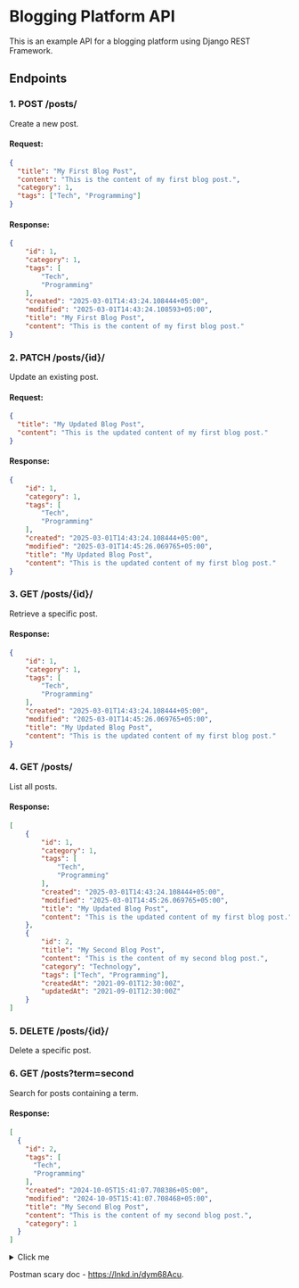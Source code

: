 # Blogging Platform API

This is an example API for a blogging platform using Django REST Framework.

## Endpoints

### 1. POST /posts/
Create a new post.
#### Request:
```json
{
  "title": "My First Blog Post",
  "content": "This is the content of my first blog post.",
  "category": 1,
  "tags": ["Tech", "Programming"]
}
```
#### Response:
```json
{
    "id": 1,
    "category": 1,
    "tags": [
        "Tech",
        "Programming"
    ],
    "created": "2025-03-01T14:43:24.108444+05:00",
    "modified": "2025-03-01T14:43:24.108593+05:00",
    "title": "My First Blog Post",
    "content": "This is the content of my first blog post."
}
```

### 2. PATCH /posts/{id}/
Update an existing post.
#### Request:
```json
{
  "title": "My Updated Blog Post",
  "content": "This is the updated content of my first blog post."
}
```
#### Response:
```json
{
    "id": 1,
    "category": 1,
    "tags": [
        "Tech",
        "Programming"
    ],
    "created": "2025-03-01T14:43:24.108444+05:00",
    "modified": "2025-03-01T14:45:26.069765+05:00",
    "title": "My Updated Blog Post",
    "content": "This is the updated content of my first blog post."
}
```

### 3. GET /posts/{id}/
Retrieve a specific post.
#### Response:
```json
{
    "id": 1,
    "category": 1,
    "tags": [
        "Tech",
        "Programming"
    ],
    "created": "2025-03-01T14:43:24.108444+05:00",
    "modified": "2025-03-01T14:45:26.069765+05:00",
    "title": "My Updated Blog Post",
    "content": "This is the updated content of my first blog post."
}
```

### 4. GET /posts/
List all posts.
#### Response:
```json
[
    {
        "id": 1,
        "category": 1,
        "tags": [
            "Tech",
            "Programming"
        ],
        "created": "2025-03-01T14:43:24.108444+05:00",
        "modified": "2025-03-01T14:45:26.069765+05:00",
        "title": "My Updated Blog Post",
        "content": "This is the updated content of my first blog post."
    },
    {
        "id": 2,
        "title": "My Second Blog Post",
        "content": "This is the content of my second blog post.",
        "category": "Technology",
        "tags": ["Tech", "Programming"],
        "createdAt": "2021-09-01T12:30:00Z",
        "updatedAt": "2021-09-01T12:30:00Z"
    }
]
```

### 5. DELETE /posts/{id}/
Delete a specific post.

### 6. GET /posts?term=second
Search for posts containing a term.
#### Response:
```json
[
  {
    "id": 2,
    "tags": [
      "Tech",
      "Programming"
    ],
    "created": "2024-10-05T15:41:07.708386+05:00",
    "modified": "2024-10-05T15:41:07.708468+05:00",
    "title": "My Second Blog Post",
    "content": "This is the content of my second blog post.",
    "category": 1
  }
]
```

<details>
  <summary>Click me</summary>
  
  ## Other endpoints

### 1. POST /categories/
Create a new category.
#### Request:
```json
{
  "title": "Technology"
}
```
#### Response:
```json
{
    "id": 1,
    "created": "2025-03-01T14:39:31.655855+05:00",
    "modified": "2025-03-01T14:39:31.656029+05:00",
    "title": "Technology"
}
```

### 2. POST /posts/
Create a second post.
#### Request:
```json
{
  "title": "My Second Blog Post",
  "content": "This is the content of my second blog post.",
  "category": 1,
  "tags": ["Tech", "Programming"]
}
```
#### Response:
```json
{
    "id": 2,
    "category": 1,
    "tags": [
        "Tech",
        "Programming"
    ],
    "created": "2024-10-05T15:41:07.708386+05:00",
    "modified": "2024-10-05T15:41:07.708468+05:00",
    "title": "My Second Blog Post",
    "content": "This is the content of my second blog post."
}
```
</details>

Postman scary doc - https://lnkd.in/dym68Acu.